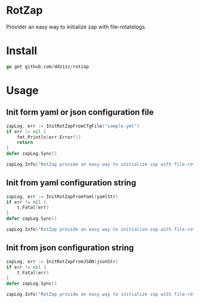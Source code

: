 # RotZap
Provider an easy way to initialize zap with file-rotatelogs.

# Install
```go
go get github.com/ddzizz/rotzap
```

# Usage
## Init form yaml or json configuration file
```go
zapLog, err := InitRotZapFromCfgFile("sample.yml")
if err != nil {
    fmt.Println(err.Error())
    return
}
defer zapLog.Sync()

zapLog.Info("RotZap provide an easy way to initialize zap with file-rotatelogs")
```

## Init from yaml configuration string
```go
zapLog, err := InitRotZapFromYaml(yamlStr)
if err != nil {
    t.Fatal(err)
}
defer zapLog.Sync()

zapLog.Info("RotZap provide an easy way to initialize zap with file-rotatelogs")
```

## Init from json configuration string
```go
zapLog, err := InitRotZapFromJSON(jsonStr)
if err != nil {
    t.Fatal(err)
}
defer zapLog.Sync()

zapLog.Info("RotZap provide an easy way to initialize zap with file-rotatelogs")
```